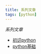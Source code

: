 ```yaml
---
title: 系列文章
tags: [python]
---
```

*系列文章*
- [初识python](./first-acquaintance-python.md)
- [python基础](./python-basic.md)

